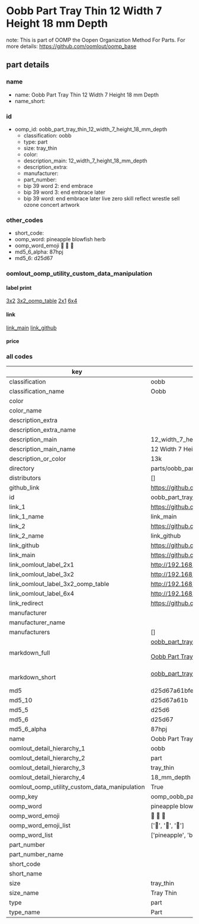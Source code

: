 # Oobb Part Tray Thin 12 Width 7 Height 18 mm Depth  

note: This is part of OOMP the Oopen Organization Method For Parts. For more details: https://github.com/oomlout/oomp_base

##  part details
  







### name
* name: Oobb Part Tray Thin 12 Width 7 Height 18 mm Depth
* name_short: 
### id
* oomp_id: oobb_part_tray_thin_12_width_7_height_18_mm_depth
  * classification: oobb
  * type: part
  * size: tray_thin
  * color: 
  * description_main: 12_width_7_height_18_mm_depth
  * description_extra: 
  * manufacturer: 
  * part_number: 
  * bip 39 word 2: end embrace
  * bip 39 word 3: end embrace later
  * bip 39 word: end embrace later live zero skill reflect wrestle sell ozone concert artwork

### other_codes
* short_code: 
* oomp_word: pineapple blowfish herb
* oomp_word_emoji :pineapple: :blowfish: :herb:
* md5_6_alpha: 87hpj
* md5_6: d25d67






### oomlout_oomp_utility_custom_data_manipulation
#### label print
[3x2](http://192.168.1.245:1112/?label=oomp%2087hpj)
[3x2_oomp_table](http://192.168.1.108:1112/?label=oomp%2087hpj)
[2x1](http://192.168.1.242:1112/?label=oomp%2087hpj)
[6x4](http://192.168.1.55:1112/?label=oomp%2087hpj)    

#### link

[link_main](https://github.com/oomlout/oomlout_oomp_version_1_messy/tree/main/parts/oobb_part_tray_thin_12_width_7_height_18_mm_depth) [link_github](https://github.com/oomlout/oomlout_oomp_version_1_messy/tree/main/parts/oobb_part_tray_thin_12_width_7_height_18_mm_depth)                             

#### price







### all codes 
| key | value |  
| --- | --- |  
| classification | oobb |  
| classification_name | Oobb |  
| color |  |  
| color_name |  |  
| description_extra |  |  
| description_extra_name |  |  
| description_main | 12_width_7_height_18_mm_depth |  
| description_main_name | 12 Width 7 Height 18 mm Depth |  
| description_or_color | 13k |  
| directory | parts/oobb_part_tray_thin_12_width_7_height_18_mm_depth |  
| distributors | [] |  
| github_link | https://github.com/oomlout/oomlout_oomp_part_src/tree/main/parts/oobb_part_tray_thin_12_width_7_height_18_mm_depth |  
| id | oobb_part_tray_thin_12_width_7_height_18_mm_depth |  
| link_1 | https://github.com/oomlout/oomlout_oomp_version_1_messy/tree/main/parts/oobb_part_tray_thin_12_width_7_height_18_mm_depth |  
| link_1_name | link_main |  
| link_2 | https://github.com/oomlout/oomlout_oomp_version_1_messy/tree/main/parts/oobb_part_tray_thin_12_width_7_height_18_mm_depth |  
| link_2_name | link_github |  
| link_github | https://github.com/oomlout/oomlout_oomp_version_1_messy/tree/main/parts/oobb_part_tray_thin_12_width_7_height_18_mm_depth |  
| link_main | https://github.com/oomlout/oomlout_oomp_version_1_messy/tree/main/parts/oobb_part_tray_thin_12_width_7_height_18_mm_depth |  
| link_oomlout_label_2x1 | http://192.168.1.242:1112/?label=oomp%2087hpj |  
| link_oomlout_label_3x2 | http://192.168.1.245:1112/?label=oomp%2087hpj |  
| link_oomlout_label_3x2_oomp_table | http://192.168.1.108:1112/?label=oomp%2087hpj |  
| link_oomlout_label_6x4 | http://192.168.1.55:1112/?label=oomp%2087hpj |  
| link_redirect | https://github.com/oomlout/oomlout_oomp_version_1_messy/tree/main/parts/oobb_part_tray_thin_12_width_7_height_18_mm_depth |  
| manufacturer |  |  
| manufacturer_name |  |  
| manufacturers | [] |  
| markdown_full | [oobb_part_tray_thin_12_width_7_height_18_mm_depth](none)<br>[](none)<br>[Oobb Part Tray Thin 12 Width 7 Height 18 Mm Depth](none)<br><br> |  
| markdown_short | [oobb_part_tray_thin_12_width_7_height_18_mm_depth](none)<br><br> |  
| md5 | d25d67a61bfe568729ffd82afa92224c |  
| md5_10 | d25d67a61b |  
| md5_5 | d25d6 |  
| md5_6 | d25d67 |  
| md5_6_alpha | 87hpj |  
| name | Oobb Part Tray Thin 12 Width 7 Height 18 mm Depth |  
| oomlout_detail_hierarchy_1 | oobb |  
| oomlout_detail_hierarchy_2 | part |  
| oomlout_detail_hierarchy_3 | tray_thin |  
| oomlout_detail_hierarchy_4 | 18_mm_depth |  
| oomlout_oomp_utility_custom_data_manipulation | True |  
| oomp_key | oomp_oobb_part_tray_thin_12_width_7_height_18_mm_depth |  
| oomp_word | pineapple blowfish herb |  
| oomp_word_emoji | :pineapple: :blowfish: :herb: |  
| oomp_word_emoji_list | [':pineapple:', ':blowfish:', ':herb:'] |  
| oomp_word_list | ['pineapple', 'blowfish', 'herb'] |  
| part_number |  |  
| part_number_name |  |  
| short_code |  |  
| short_name |  |  
| size | tray_thin |  
| size_name | Tray Thin |  
| type | part |  
| type_name | Part |  
